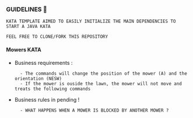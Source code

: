 ### GUIDELINES :rocket:

    KATA TEMPLATE AIMED TO EASILY INITIALIZE THE MAIN DEPENDENCIES TO START A JAVA KATA

    FEEL FREE TO CLONE/FORK THIS REPOSITORY


#### Mowers KATA

- Business requirements :

        - The commands will change the position of the mower (A) and the orientation (NESW)
        - If the mower is ouside the lawn, the mower will not move and treats the following commands

- Business rules in pending !

        - WHAT HAPPENS WHEN A MOWER IS BLOCKED BY ANOTHER MOWER ?